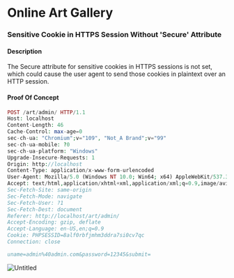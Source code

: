 <h1>Online Art Gallery</h1>

<h3>Sensitive Cookie in HTTPS Session Without 'Secure' Attribute</h3>

<h4>Description</h4>
 The Secure attribute for sensitive cookies in HTTPS sessions is not set, which could cause the user agent to send those cookies in plaintext over an HTTP session.
 
 <h4>Proof Of Concept</h4>
 
 ````php
 POST /art/admin/ HTTP/1.1
Host: localhost
Content-Length: 46
Cache-Control: max-age=0
sec-ch-ua: "Chromium";v="109", "Not_A Brand";v="99"
sec-ch-ua-mobile: ?0
sec-ch-ua-platform: "Windows"
Upgrade-Insecure-Requests: 1
Origin: http://localhost
Content-Type: application/x-www-form-urlencoded
User-Agent: Mozilla/5.0 (Windows NT 10.0; Win64; x64) AppleWebKit/537.36 (KHTML, like Gecko) Chrome/109.0.5414.75 Safari/537.36
Accept: text/html,application/xhtml+xml,application/xml;q=0.9,image/avif,image/webp,image/apng,*/*;q=0.8,application/signed-exchange;v=b3;q=0.9
Sec-Fetch-Site: same-origin
Sec-Fetch-Mode: navigate
Sec-Fetch-User: ?1
Sec-Fetch-Dest: document
Referer: http://localhost/art/admin/
Accept-Encoding: gzip, deflate
Accept-Language: en-US,en;q=0.9
Cookie: PHPSESSID=8alf0rbfjmhm3ddra7si0cv7qc
Connection: close

uname=admin%40admin.com&password=12345&submit=
 ````
 ![Untitled](https://user-images.githubusercontent.com/98345027/212609377-cb579a63-97c3-4653-b76b-bd6a3fd99123.png)

